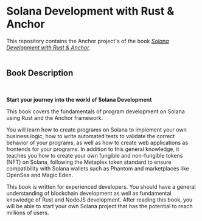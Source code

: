 # Solana Development with Rust & Anchor
This repository contains the Anchor project's of the book [*Solana Development with Rust & Anchor*](https://www.amazon.com/dp/B0BHZ43YHX). 
<br><br>

## Book Description
<br>

**Start your journey into the world of Solana Development**

This book covers the fundamentals of program development on Solana using Rust and the Anchor framework.

You will learn how to create programs on Solana to implement your own business logic, how to write 
automated tests to validate the correct behavior of your programs, as well as how to create web 
applications as frontends for your programs. In addition to this general knowledge, it teaches you
how to create your own fungible and non-fungible tokens (NFT) on Solana, following the Metaplex token 
standard to ensure compatibility with Solana wallets such as Phantom and marketplaces like OpenSea and Magic Eden.

This book is written for experienced developers. You should have a general understanding of blockchain development as well as fundamental knowledge of Rust and NodeJS development. After reading this book, you will be able to start your own Solana project that has the potential to reach millions of users.
